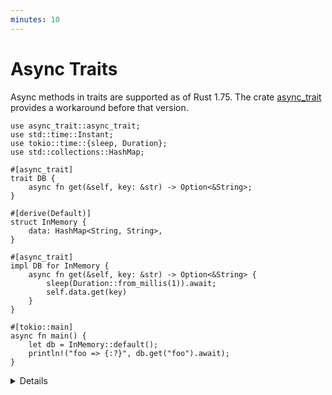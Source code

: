 ```yaml
---
minutes: 10
---
```

# Async Traits

Async methods in traits are supported as of Rust 1.75.
The crate [async_trait](https://docs.rs/async-trait/latest/async_trait/)
provides a workaround before that version.

```rust,editable,compile_fail
use async_trait::async_trait;
use std::time::Instant;
use tokio::time::{sleep, Duration};
use std::collections::HashMap;

#[async_trait]
trait DB {
    async fn get(&self, key: &str) -> Option<&String>;
}

#[derive(Default)]
struct InMemory {
    data: HashMap<String, String>,
}

#[async_trait]
impl DB for InMemory {
    async fn get(&self, key: &str) -> Option<&String> {
        sleep(Duration::from_millis(1)).await;
        self.data.get(key)
    }
}

#[tokio::main]
async fn main() {
    let db = InMemory::default();
    println!("foo => {:?}", db.get("foo").await);
}
```

<details>  

* `async_trait` is easy to use, but note that it's using heap allocations to
  achieve this. This heap allocation has performance overhead.

* The challenges in language support for `async trait` are deep Rust and
  probably not worth describing in-depth. Niko Matsakis did a good job of
  explaining them in [this
  post](https://smallcultfollowing.com/babysteps/blog/2019/10/26/async-fn-in-traits-are-hard/)
  if you are interested in digging deeper.

</details>
